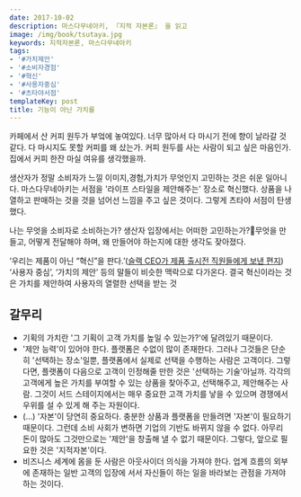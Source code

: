 ```yaml
---
date: 2017-10-02
description: 마스다무네아키, 『지적 자본론』 을 읽고
image: /img/book/tsutaya.jpg
keywords: 지적자본론, 마스다무네아키
tags:
- '#가치제안'
- '#소비자경험'
- '#혁신'
- '#사용자중심'
- '#츠타야서점'
templateKey: post
title: 기능이 아닌 가치를
---
```

카페에서 산 커피 원두가 부엌에 놓여있다. 너무 많아서 다 마시기 전에 향이 날라갈 것 같다. 다 마시지도 못할 커피를 왜 샀는가. 커피 원두를 사는 사람이 되고 싶은 마음인가. 집에서 커피 한잔 마실 여유를 생각했을까.

생산자가 정말 소비자가 느낄 이미지,경험,가치가 무엇인지 고민하는 것은 쉬운 일아니다. 마스다무네아키는 서점을 '라이프 스타일을 제안해주는' 장소로 혁신했다. 상품을 나열하고 판매하는 것을 것을 넘어선 느낌을 주고 싶은 것이다. 그렇게 츠타야 서점이 탄생했다.

나는 무엇을 소비자로 소비하는가? 생산자 입장에서는 어떠한 고민하는가?무엇을 만들고, 어떻게 전달해야 하며, 왜 만들어야 하는지에 대한 생각도 잦아졌다.

‘우리는 제품이 아닌 “혁신”을 판다.’([슬랙 CEO가 제품 출시전 직원들에게 보낸 편지](https://someto.wordpress.com/2015/04/02/slack-ceo%EA%B0%80-%EC%A0%9C%ED%92%88-%EC%B6%9C%EC%8B%9C%EC%A0%84-%EC%A7%81%EC%9B%90%EB%93%A4%EC%97%90%EA%B2%8C-%EB%B3%B4%EB%82%B8-%ED%8E%B8%EC%A7%80/)) ‘사용자 중심’, ‘가치의 제안’ 등의 말들이 비슷한 맥락으로 다가온다. 결국 혁신이라는 것은 가치를 제안하여 사용자의 열렬한 선택을 받는 것


## 갈무리
- 기획의 가치란 '그 기획이 고객 가치를 높일 수 있는가?'에 달려있기 때문이다. 
- '제안 능력'이 있어야 한다. 플랫폼은 수없이 많이 존재한다. 그러나 그것들은 단순히 '선택하는 장소'일뿐, 플랫폼에서 실제로 선택을 수행하는 사람은 고객이다. 그렇다면, 플랫폼이 다음으로 고객이 인정해줄 만한 것은 '선택하는 기술'아닐까. 각각의 고객에게 높은 가치를 부여할 수 있는 상품을 찾아주고, 선택해주고, 제안해주는 사람. 그것이 서드 스테이지에서는 매우 중요한 고객 가치를 낳을 수 있으며 경쟁에서 우위를 설 수 있게 해 주는 자원이다. 
- (...) '자본'이 당연히 중요하다. 충분한 상품과 플랫폼을 만들려면 '자본'이 필요하기 때문이다. 그런데 소비 사회가 변하면 기업의 기반도 바뀌지 않을 수 없다. 아무리 돈이 많아도 그것만으로는 '제안'을 창출해 낼 수 없기 때문이다. 그렇다, 앞으로 필요한 것은 '지적자본'이다. 
- 비즈니스 세계에 몸을 둔 사람은 아웃사이더 의식을 가져야 한다. 업계 흐름의 외부에 존재하는 일반 고객의 입장에 서서 자신들이 하는 일을 바라보는 관점을 가져야 하는 것이다.
